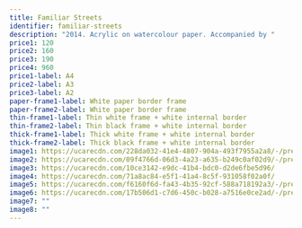 ```yaml
---
title: Familiar Streets
identifier: familiar-streets
description: "2014. Acrylic on watercolour paper. Accompanied by "
price1: 120
price2: 160
price3: 190
price4: 960
price1-label: A4
price2-label: A3
price3-label: A2
paper-frame1-label: White paper border frame
paper-frame2-label: White paper border frame
thin-frame1-label: Thin white frame + white internal border
thin-frame2-label: Thin black frame + white internal border
thick-frame1-label: Thick white frame + white internal border
thick-frame2-label: Thick black frame + white internal border
image1: https://ucarecdn.com/228da032-41e4-4807-904a-493f7955a2a8/-/preview/-/enhance/59/-/sharp/12/
image2: https://ucarecdn.com/09f4766d-06d3-4a23-a635-b249c0af02d9/-/preview/-/enhance/76/
image3: https://ucarecdn.com/10ce3142-e9dc-41b4-bdc0-d2de6fbe5d96/
image4: https://ucarecdn.com/71a8ac84-e5f1-41a4-8c5f-931058f02a0f/
image5: https://ucarecdn.com/f6160f6d-fa43-4b35-92cf-588a718192a3/-/preview/-/sharp/9/
image6: https://ucarecdn.com/17b506d1-c7d6-450c-b028-a7516e0ce2ad/-/preview/-/sharp/10/
image7: ""
image8: ""
---
```

